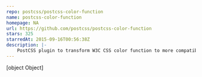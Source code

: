 ```yaml
---
repo: postcss/postcss-color-function
name: postcss-color-function
homepage: NA
url: https://github.com/postcss/postcss-color-function
stars: 325
starredAt: 2015-09-16T00:56:38Z
description: |-
    PostCSS plugin to transform W3C CSS color function to more compatible CSS
---
```


[object Object]
